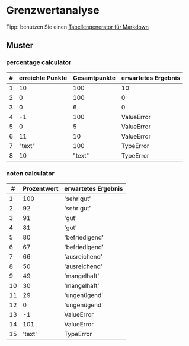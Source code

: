 # Grenzwertanalyse

Tipp: benutzen Sie einen [Tabellengenerator für Markdown](https://www.tablesgenerator.com/markdown_tables)

## Muster

### percentage calculator

| #   | erreichte Punkte | Gesamtpunkte | erwartetes Ergebnis |
| --- | ---------------- | ------------ | ------------------- |
| 1   | 10               | 100          | 10                  |
| 2   | 0                | 100          | 0                   |
| 3   | 0                | 6            | 0                   |
| 4   | -1               | 100          | ValueError          |
| 5   | 0                | 5            | ValueError          |
| 6   | 11               | 10           | ValueError          |
| 7   | "text"           | 100          | TypeError           |
| 8   | 10               | "text"       | TypeError           |

### noten calculator

| #   | Prozentwert | erwartetes Ergebnis |
| --- | ----------- | ------------------- |
| 1   | 100         | 'sehr gut'          |
| 2   | 92          | 'sehr gut'          |
| 3   | 91          | 'gut'               |
| 4   | 81          | 'gut'               |
| 5   | 80          | 'befriedigend'      |
| 6   | 67          | 'befriedigend'      |
| 7   | 66          | 'ausreichend'       |
| 8   | 50          | 'ausreichend'       |
| 9   | 49          | 'mangelhaft'        |
| 10  | 30          | 'mangelhaft'        |
| 11  | 29          | 'ungenügend'        |
| 12  | 0           | 'ungenügend'        |
| 13  | -1          | ValueError          |
| 14  | 101         | ValueError          |
| 15  | 'text'      | TypeError           |
